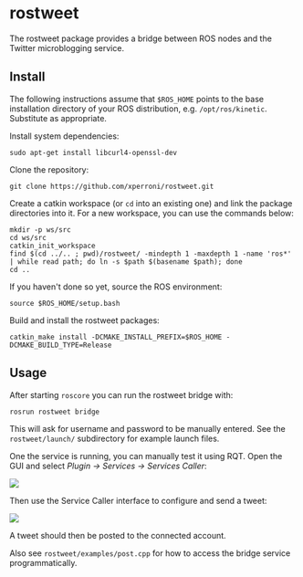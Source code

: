 # rostweet

The rostweet package provides a bridge between ROS nodes and the Twitter microblogging service.

## Install

The following instructions assume that `$ROS_HOME` points to the base installation directory of your ROS distribution, e.g. `/opt/ros/kinetic`. Substitute as appropriate.

Install system dependencies:

    sudo apt-get install libcurl4-openssl-dev

Clone the repository:

    git clone https://github.com/xperroni/rostweet.git

Create a catkin workspace (or `cd` into an existing one) and link the package directories into it. For a new workspace, you can use the commands below:

    mkdir -p ws/src
    cd ws/src
    catkin_init_workspace
    find $(cd ../.. ; pwd)/rostweet/ -mindepth 1 -maxdepth 1 -name 'ros*' | while read path; do ln -s $path $(basename $path); done
    cd ..

If you haven't done so yet, source the ROS environment:

    source $ROS_HOME/setup.bash

Build and install the rostweet packages:

    catkin_make install -DCMAKE_INSTALL_PREFIX=$ROS_HOME -DCMAKE_BUILD_TYPE=Release

## Usage

After starting `roscore` you can run the rostweet bridge with:

    rosrun rostweet bridge

This will ask for username and password to be manually entered. See the `rostweet/launch/` subdirectory for example launch files.

One the service is running, you can manually test it using RQT. Open the GUI and select _Plugin -> Services -> Services Caller_:

<img src="https://xperroni.github.io/rostweet/rqt_1.jpg">

Then use the Service Caller interface to configure and send a tweet:

<img src="https://xperroni.github.io/rostweet/rqt_2.jpg">

A tweet should then be posted to the connected account.

Also see `rostweet/examples/post.cpp` for how to access the bridge service programmatically.

